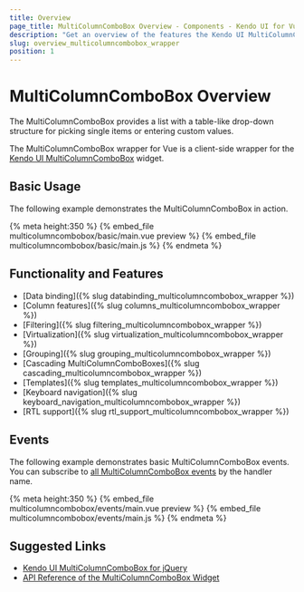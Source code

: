 ```yaml
---
title: Overview
page_title: MultiColumnComboBox Overview - Components - Kendo UI for Vue
description: "Get an overview of the features the Kendo UI MultiColumnComboBox wrapper for Vue delivers and use the component in Vue projects."
slug: overview_multicolumncombobox_wrapper
position: 1
---
```


<div><WrapperBanner></WrapperBanner></div>

# MultiColumnComboBox Overview

The MultiColumnComboBox provides a list with a table-like drop-down structure for picking single items or entering custom values.

The MultiColumnComboBox wrapper for Vue is a client-side wrapper for the [Kendo UI MultiColumnComboBox](https://docs.telerik.com/kendo-ui/api/javascript/ui/multicolumncombobox) widget.

<div data-component="StartFreeTrialSection"></div>

## Basic Usage

The following example demonstrates the MultiColumnComboBox in action.

{% meta height:350 %}
{% embed_file multicolumncombobox/basic/main.vue preview %}
{% embed_file multicolumncombobox/basic/main.js %}
{% endmeta %}

## Functionality and Features

* [Data binding]({% slug databinding_multicolumncombobox_wrapper %})
* [Column features]({% slug columns_multicolumncombobox_wrapper %})
* [Filtering]({% slug filtering_multicolumncombobox_wrapper %})
* [Virtualization]({% slug virtualization_multicolumncombobox_wrapper %})
* [Grouping]({% slug grouping_multicolumncombobox_wrapper %})
* [Cascading MultiColumnComboBoxes]({% slug cascading_multicolumncombobox_wrapper %})
* [Templates]({% slug templates_multicolumncombobox_wrapper %})
* [Keyboard navigation]({% slug keyboard_navigation_multicolumncombobox_wrapper %})
* [RTL support]({% slug rtl_support_multicolumncombobox_wrapper %})

## Events

The following example demonstrates basic MultiColumnComboBox events. You can subscribe to [all MultiColumnComboBox events](https://docs.telerik.com/kendo-ui/api/javascript/ui/multicolumncombobox#events) by the handler name.

{% meta height:350 %}
{% embed_file multicolumncombobox/events/main.vue preview %}
{% embed_file multicolumncombobox/events/main.js %}
{% endmeta %}

## Suggested Links

* [Kendo UI MultiColumnComboBox for jQuery](https://docs.telerik.com/kendo-ui/controls/editors/multicolumncombobox/overview)
* [API Reference of the MultiColumnComboBox Widget](https://docs.telerik.com/kendo-ui/api/javascript/ui/multicolumncombobox)
